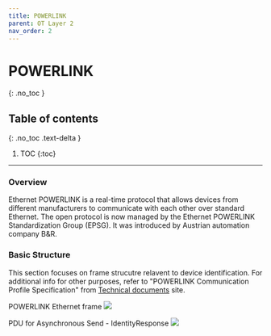 ```yaml
---
title: POWERLINK
parent: OT Layer 2
nav_order: 2
---
```


# POWERLINK
{: .no_toc }

## Table of contents
{: .no_toc .text-delta }

1. TOC
{:toc}

---

### Overview
Ethernet POWERLINK is a real-time protocol that allows devices from different manufacturers to communicate with each other over standard Ethernet. The open protocol is now managed by the Ethernet POWERLINK Standardization Group (EPSG). It was introduced by Austrian automation company B&R.
 
### Basic Structure
This section focuses on frame strucutre relavent to device identification. For additional info for other purposes, refer to "POWERLINK Communication Profile Specification" from [Technical documents](https://www.br-automation.com/en/technologies/powerlink/service-downloads/technical-documents/) site.

POWERLINK Ethernet frame
![](./figure-1.jpeg)

PDU for Asynchronous Send - IdentityResponse
![](./figure-2.jpeg)
